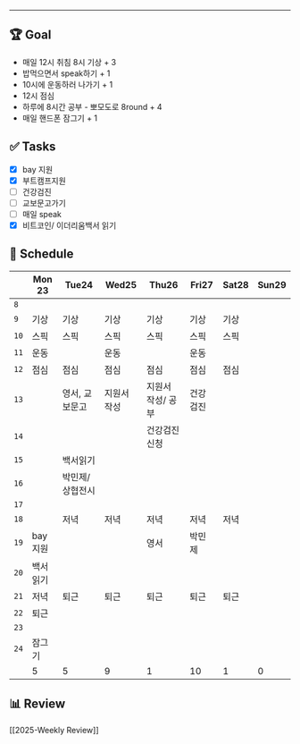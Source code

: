 
---
## 🏆 Goal
- 매일 12시 취침 8시 기상 + 3
- 밥먹으면서 speak하기 + 1
- 10시에 운동하러 나가기 + 1
- 12시 점심
- 하루에 8시간 공부 - 뽀모도로 8round + 4
- 매일 핸드폰 잠그기 + 1

## ✅ Tasks
- [x] bay 지원
- [x] 부트캠프지원
- [ ] 건강검진
- [ ] 교보문고가기
- [ ] 매일 speak
- [x] 비트코인/ 이더리움백서 읽기

## 📅 Schedule
|      | Mon 23 | Tue24     | Wed25  | Thu26      | Fri27 | Sat28 | Sun29 |
| ---- | ------ | --------- | ------ | ---------- | ----- | ----- | ----- |
| `8`  |        |           |        |            |       |       |       |
| `9`  | 기상     | 기상        | 기상     | 기상         | 기상    | 기상    |       |
| `10` | 스픽     | 스픽        | 스픽     | 스픽         | 스픽    | 스픽    |       |
| `11` | 운동     |           | 운동     |            | 운동    |       |       |
| `12` | 점심     | 점심        | 점심     | 점심         | 점심    | 점심    |       |
| `13` |        | 영서, 교보문고  | 지원서 작성 | 지원서 작성/ 공부 | 건강검진  |       |       |
| `14` |        |           |        | 건강검진 신청    |       |       |       |
| `15` |        | 백서읽기      |        |            |       |       |       |
| `16` |        | 박민제/ 상협전시 |        |            |       |       |       |
| `17` |        |           |        |            |       |       |       |
| `18` |        | 저녁        | 저녁     | 저녁         | 저녁    | 저녁    |       |
| `19` | bay지원  |           |        | 영서         | 박민제   |       |       |
| `20` | 백서읽기   |           |        |            |       |       |       |
| `21` | 저녁     | 퇴근        | 퇴근     | 퇴근         | 퇴근    | 퇴근    |       |
| `22` | 퇴근     |           |        |            |       |       |       |
| `23` |        |           |        |            |       |       |       |
| `24` | 잠그기    |           |        |            |       |       |       |
|      | 5      | 5         | 9      | 1          | 10    | 1     | 0     |


## 📊 Review
[[2025-Weekly Review]]